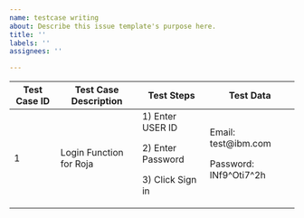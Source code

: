 ```yaml
---
name: testcase writing
about: Describe this issue template's purpose here.
title: ''
labels: ''
assignees: ''

---
```


<!DOCTYPE html>
<html>
<body>
<table class="table table-striped">
<thead>
<tr>
<th>Test Case ID</th>
<th>Test Case Description</th>
<th>Test Steps</th>
<th>Test Data</th>
</tr>
</thead>
<tbody>
<tr><td>1</td>
<td>Login Function for Roja</td>
<td>1) Enter USER ID <p></p>
<p>2) Enter Password</p>
<p>3) Click Sign in</p>
</td>
<td>Email: test@ibm.com<p></p>
<p>Password: lNf9^Oti7^2h</p>
</td>
</tr>
</tbody>
</table>
</body>
</html>
